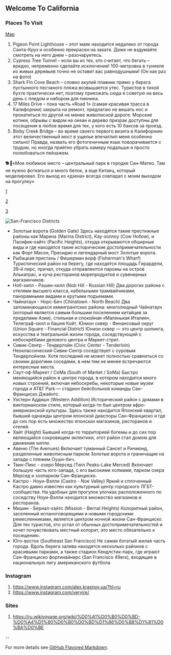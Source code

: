 ## Welcome To California


### Places To Visit

[Map](https://www.google.com/maps/@37.6110873,-122.3955096,15z/data=!4m2!6m1!1s1MPid63-4P5069h0GSds8BNE0wjw)

1. Pigeon Point Lighthouse – этот маяк находится недалеко от города Санта-Круз и особенно прекрасен на закате. Даже не вздумайте смотреть на него днем – разочаруетесь. 
2. Cypress Tree Tunnel – если вы из тех, кто считает, что бегать – вредно, непременно сделайте исключение! 100-метровка в туннеле из живых деревьев точно не оставит вас равнодушными! (Он как раз на фото) 
3. Shark Fin Cove Beach – словно акулий плавник прямо у берега пустынного песчаного пляжа возвышается утес. Туристов в тихой бухте практически нет, поэтому приезжать сюда я советую на весь день с пледом и набором для пикника. 
4. 17 Miles Drive – пока часть «Road 1» (самая красивая трасса в Калифорнии) закрыта на ремонт, предлагаю не вешать нос и прокатиться по другой не менее живописной дороге. Морские котики, обрывы с видом на океан и дерево призрак доступны для посещения в любое время для тех, у кого есть 10 баксов за проезд. 
5. Bixby Creek Bridge – во время своего первого визита в Калифорнию этот величественный мост в ущелье впечатлил меня особенно сильно! Правда, назвать его фотогеничным язык поворачивается с трудом, но иногда приятно убрать камеру подальше и просто полюбоваться пейзажем.

🐕💭«Мое любимое место – центральный парк в городке Сан-Матео. Там не нужно фоткаться и много белок, а еще Китаец, который моделировал. Его выход из «дзена» всегда совпадал с моим выходом на прогулку»

[1](https://www.google.com/maps/dir/Palo+Alto,+CA/Pigeon+Point+Lighthouse,+Pigeon+Point+Road,+Pescadero,+CA/@37.4300002,-122.5997876,10z/data=!3m1!4b1!4m13!4m12!1m5!1m1!1s0x808fb07b9dba1c39:0xe1ff55235f576cf!2m2!1d-122.1430195!2d37.4418834!1m5!1m1!1s0x808f003727a4369d:0x5a954bb7ea58032e!2m2!1d-122.3928022!2d37.1829202)

[2](https://www.google.com/maps/dir/Palo+Alto,+CA/%D0%9F%D0%BE%D0%B9%D0%BD%D1%82+%D0%A0%D0%B5%D0%B9%D0%B5%D1%81+%D0%A1%D1%82%D0%B5%D0%B9%D1%88%D0%B5%D0%BD,+%D0%9A%D0%B0%D0%BB%D0%B8%D1%84%D0%BE%D1%80%D0%BD%D0%B8%D1%8F+94956/@37.7692556,-122.7022691,10z/data=!3m1!4b1!4m13!4m12!1m5!1m1!1s0x808fb07b9dba1c39:0xe1ff55235f576cf!2m2!1d-122.1430195!2d37.4418834!1m5!1m1!1s0x8085cf88aab4912b:0x8c1501422b6ca0a8!2m2!1d-122.8069356!2d38.0690894)

[3](https://www.google.com/maps/dir/Palo+Alto,+CA/Shark+Fin+Cove,+Davenport,+CA/@37.2564709,-122.4468983,10z/data=!3m1!4b1!4m13!4m12!1m5!1m1!1s0x808fb07b9dba1c39:0xe1ff55235f576cf!2m2!1d-122.1430195!2d37.4418834!1m5!1m1!1s0x808e5b50ae0ae325:0x510819b9aa565bf8!2m2!1d-122.1854137!2d37.0040865)


![San-Francisco Districts](https://upload.wikimedia.org/wikipedia/commons/thumb/8/8a/San_Francisco_districts_map.png/1920px-San_Francisco_districts_map.png)


- Золотые ворота (Golden Gate)
Здесь находятся такие престижные районы как Марина (Marina District), Кау-холлоу (Cow Hollow), и Пасифик-хайтс (Pacific Heights), откуда открываются обширные виды и где находятся такие исторические достопримечательности как Форт Масон, Пресидио и легендарный мост Золотые ворота.
- Рыбацкая пристань / Фишерман ворф (Fisherman's Wharf)
Туристический район на берегу, где находятся площадь Гирардели, 39-й пирс, причал, откуда отправляются паромы на остров Алькатрас, и куча ресторанов морепродуктов и сувенирных магазинчиков.
- Ноб-хилл - Рашен-хилл (Nob Hill - Russian Hill)
Два дорогих района с отелями высшего класса, кабельными трамвайчиками, панорамными видами и крутыми подъемами.
- Чайнатаун - Норс-Бич (Chinatown - North Beach)
Два запоминающихся иммигрантских района: многолюдный Чайнатаун (который является самым большим поселением китайцев за пределами Азии), стильная и спокойная «Маленькая Италия», Телеграф-хилл и башня Койт.
Юнион сквер - Финансовый округ (Union Square - Financial District)
Юнион сквер — это центр шопинга, искусства и театральной жизни города, соседствующий с небоскрёбами делового центра и Маркет-стрит.
- Сивик-Сентр - Тендерлойн (Civic Center - Tenderloin)
Неоклассический Сивик-Сентр соседствует с суровым Тендерлойном. Хотя последний не может полностью сравниться со своими дорогими соседями, в нем тем не менее встречаются интересные места.
- Саут-оф-Маркет / СоМа (South of Market / SoMa)
Быстро меняющийся район в центре города, в котором находится много новых строений, включая небоскребы, некоторые новые музеи города и AT&T Park — стадион бейсбольной команды Сан-Франциско Джайнтс.
- Уэстерн Аддишн (Western Addition)
Исторический район с домами в викторианском стиле, который когда-то был центром афро-американской культуры. Здесь также находится Японский квартал, бывший однажды центром японской диаспоры Сан-Франциско и где до сих пор есть множество японских магазинов, ресторанов и отелей.
- Хайт (Haight)
Бывший когда-то территорией богемы и до сих пор являющийся сокровищем эклектики, этот район стал домом для движения хиппи.
- Авеню (The Avenues)
Включает туманный Сансет и Ричмонд, разделенные живописным парком Золотые ворота и граничащие на западе с пляжем Оушн-бич.
- Твин-Пикс - озеро Мерсед (Twin Peaks-Lake Merced)
Включает большую часть юго-запада, с его высокими холмами, парком озера Мерсед и зоопарком Сан-Франциско.
- Кастро - Ноуи-Вэлли (Castro - Noe Valley)
Яркий и сплоченный Кастро давно известен как культурный центр городского ЛГБТ-сообщества. На удобных для прогулок улочках расположенного по соседству Ноуи-Вэлли находится множество магазинов и ресторанов.
- Мишин - Бернал-хайтс (Mission - Bernal Heights)
Колоритный район, заселенный испаноговорящими и новыми городскими ремесленниками, является центром ночной жизни Сан-Франциско. Для тех туристов, кто устал от обычных достопримечательностей и хочет почувствовать местный колорит, это место обязательно к посещению.
- Юго-восток (Southeast San Francisco)
Не самая богатый жилая часть города. Вдоль берега залива находятся несколько районов с красивыми парками, а также стадион Кендлстик-парк, где играют Сан-Франциско фортинайнерс (San Francisco 49ers), входящие в национальную лигу американского футбола


### Instagram
1. https://www.instagram.com/alex.krasnov.ua/?hl=ru
2. https://www.instagram.com/veryire/

### Sites
1. https://ru.wikivoyage.org/wiki/%D0%A1%D0%B0%D0%BD-%D0%A4%D1%80%D0%B0%D0%BD%D1%86%D0%B8%D1%81%D0%BA%D0%BE

--

For more details see [GitHub Flavored Markdown](https://guides.github.com/features/mastering-markdown/).

